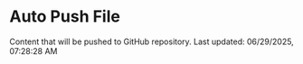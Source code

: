 # Auto Push File

Content that will be pushed to GitHub repository.
Last updated: 06/29/2025, 07:28:28 AM
